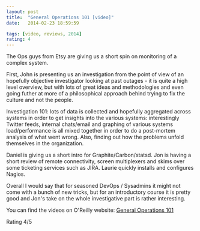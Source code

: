 ```yaml
---
layout: post
title:  "General Operations 101 [video]"
date:   2014-02-23 18:59:59

tags: [video, reviews, 2014]
rating: 4
---
```

The Ops guys from Etsy are giving us a short spin on monitoring of a complex system.

First, John is presenting us an investigation from the point of view of an hopefully objective investigator looking at past outages - it is quite a high level overview, but with lots of great ideas and methodologies and even going futher at more of a philosophical approach behind trying to fix the culture and not the people.

Investigation 101: lots of data is collected and hopefully aggregated across systems in order to get insights into the various systems: interestingly Twitter feeds, internal chats/email and graphing of various systems load/performance is all mixed together in order to do a post-mortem analysis of what went wrong. Also, finding out how the problems unfold themselves in the organization.

Daniel is giving us a short intro for Graphite/Carbon/statsd.
Jon is having a short review of remote connectivity, screen multiplexers and skims over some ticketing services such as JIRA. Laurie quickly installs and configures Nagios.

Overall I would say that for seasoned DevOps / Sysadmins it might not come with a bunch of new tricks, but for an introductory course it is pretty good and Jon's take on the whole investigative part is rather interesting.

You can find the videos on O'Reilly website: [General Operations 101]

[General Operations 101]: http://shop.oreilly.com/product/0636920031086.do

Rating 4/5
